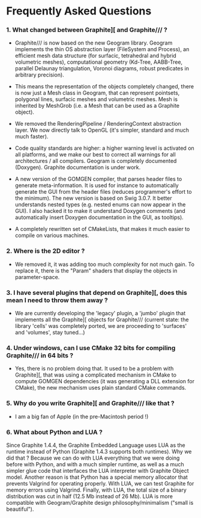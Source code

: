 # Frequently Asked Questions

### 1. What changed between Graphite][ and Graphite/// ?

- Graphite/// is now based on the new Geogram library. Geogram
implements the thin OS abstraction layer (FileSystem and Process),
an efficient mesh data structure (for surfacic, tetrahedral and
hybrid volumetric meshes), computational geometry (Kd-Tree, AABB-Tree,
parallel Delaunay triangulation, Voronoi diagrams, robust predicates
in arbitrary precision). 

- This means the representation of the objects completely changed,
there is now just a Mesh class in Geogram, that can represent
pointsets, polygonal lines, surfacic meshes and volumetric meshes.
Mesh is inherited by MeshGrob (i.e. a Mesh that can be used as
a Graphite object).

- We removed the RenderingPipeline / RenderingContext abstraction
layer. We now directly talk to OpenGL (it's simpler, standard
and much much faster).

- Code quality standards are higher: a higher warning level is
activated on all platforms, and we make our best to correct all
warnings for all architectures / all compilers. Geogram is completely
documented (Doxygen). Graphite documentation is under work.

- A new version of the GOMGEN compiler, that parses header files to
generate meta-information. It is used for instance to automatically
generate the GUI from the header files (reduces programmer's effort
to the minimum). The new version is based on Swig 3.0.7. It better
understands nested types (e.g. nested enums can now appear in the GUI).
I also hacked it to make it understand Doxygen comments (and automatically
insert Doxygen documentation in the GUI, as tooltips).

- A completely rewritten set of CMakeLists, that makes it much easier to
compile on various machines.

### 2. Where is the 2D editor ?

- We removed it, it was adding too much complexity for not much gain.
  To replace it, there is the "Param" shaders that display
  the objects in parameter-space.

### 3. I have several plugins that depend on Graphite][, does this mean I need to throw them away ?

- We are currently developing the 'legacy' plugin, a 'jumbo' plugin that
implements all the Graphite][ objects for Graphite/// (current state:
the library 'cells' was completely ported, we are proceeding to
'surfaces' and 'volumes', stay tuned...)

### 4. Under windows, can I use CMake 32 bits for compiling Graphite/// in 64 bits ?

- Yes, there is no problem doing that.
  It used to be a problem with Graphite][, that was using a complicated mechanism
in CMake to compute GOMGEN dependencies (it was generating a DLL extension for CMake),
the new mechanism uses plain standard CMake commands.

### 5. Why do you write Graphite][ and Graphite/// like that ?

- I am a big fan of Apple (in the pre-Macintosh period !)

### 6. What about Python and LUA ?

Since Graphite 1.4.4, the Graphite Embedded Language uses LUA as the runtime instead of
Python (Graphite 1.4.3 supports both runtimes). Why we did that ? Because we can do with
LUA everything that we were doing before with Python, and with a much simpler runtime, as
well as a much simpler glue code that interfaces the LUA interpreter with Graphite Object model.
Another reason is that Python has a special memory allocator that prevents Valgrind for
operating properly. With LUA, we can test Graphite for memory errors using Valgrind. Finally,
with LUA, the total size of a binary distribution was cut in half (12.5 Mb instead of 26 Mb).
LUA is more compatible with Geogram/Graphite design philosophy/minimalism ("small is beautiful").

